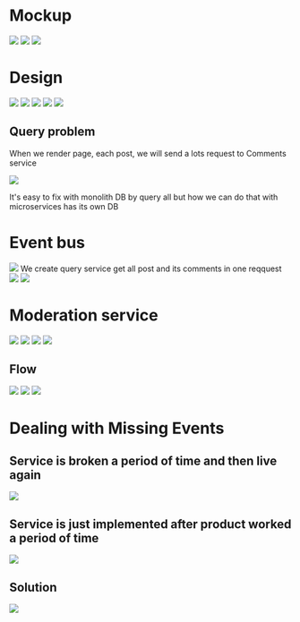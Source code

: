 # Mockup

<img src="./resource/mockup1.png"/>
<img src="./resource/mockup2.png"/>
<img src="./resource/mockup3.png"/>

# Design

<img src="./resource/design.png"/>
<img src="./resource/design2.png"/>
<img src="./resource/posts-service.png"/>
<img src="./resource/comments-service.png"/>
<img src="./resource/react-app.png"/>

## Query problem

When we render page, each post, we will send a lots request to Comments service

<img src="./resource/query-problem.png"/>

It's easy to fix with monolith DB by query all but how we can do that with microservices has its own DB

# Event bus

<img src="./resource/async-communication.png"/>
We create query service get all post and its comments in one reqquest 
<img src="./resource/query-service.png"/>
<img src="./resource/query-service-db.png"/>

# Moderation service

<img src="./resource/moderation-service.png"/>
<img src="./resource/moderation-service2.png"/>
<img src="./resource/moderation-service-mockup.png"/>
<img src="./resource/moderation-service-db.png"/>

## Flow

<img src="./resource/moderation-service3.png"/>
<img src="./resource/moderation-service4.png"/>
<img src="./resource/moderation-service5.png"/>

# Dealing with Missing Events

## Service is broken a period of time and then live again

<img src="./resource/missing-event.png"/>

## Service is just implemented after product worked a period of time

<img src="./resource/missing-event2.png"/>

## Solution

<img src="./resource/missing-event3.png"/>
